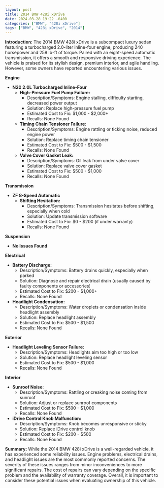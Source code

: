 ```yaml
---
layout: post
title: 2014 BMW 428i xDrive
date: 2024-03-28 19:22 -0400
categories: ["BMW", "428i xDrive"]
tags: ["BMW", "428i xDrive", "2014"]
---
```

**Introduction:**
The 2014 BMW 428i xDrive is a subcompact luxury sedan featuring a turbocharged 2.0-liter inline-four engine, producing 240 horsepower and 258 lb-ft of torque. Paired with an eight-speed automatic transmission, it offers a smooth and responsive driving experience. The vehicle is praised for its stylish design, premium interior, and agile handling. However, some owners have reported encountering various issues.

**Engine**

* **N20 2.0L Turbocharged Inline-Four**
    * **High-Pressure Fuel Pump Failure:**
        * Description/Symptoms: Engine stalling, difficulty starting, decreased power output
        * Solution: Replace high-pressure fuel pump
        * Estimated Cost to Fix: $1,000 - $2,000+
        * Recalls: None Found
    * **Timing Chain Tensioner Failure:**
        * Description/Symptoms: Engine rattling or ticking noise, reduced engine power
        * Solution: Replace timing chain tensioner
        * Estimated Cost to Fix: $500 - $1,500
        * Recalls: None Found
    * **Valve Cover Gasket Leak:**
        * Description/Symptoms: Oil leak from under valve cover
        * Solution: Replace valve cover gasket
        * Estimated Cost to Fix: $500 - $1,000
        * Recalls: None Found

**Transmission**

* **ZF 8-Speed Automatic**
    * **Shifting Hesitation:**
        * Description/Symptoms: Transmission hesitates before shifting, especially when cold
        * Solution: Update transmission software
        * Estimated Cost to Fix: $0 - $200 (if under warranty)
        * Recalls: None Found

**Suspension**

* **No Issues Found**

**Electrical**

* **Battery Discharge:**
    * Description/Symptoms: Battery drains quickly, especially when parked
    * Solution: Diagnose and repair electrical drain (usually caused by faulty components or accessories)
    * Estimated Cost to Fix: $200 - $1,000+
    * Recalls: None Found
* **Headlight Condensation:**
    * Description/Symptoms: Water droplets or condensation inside headlight assembly
    * Solution: Replace headlight assembly
    * Estimated Cost to Fix: $500 - $1,500
    * Recalls: None Found

**Exterior**

* **Headlight Leveling Sensor Failure:**
    * Description/Symptoms: Headlights aim too high or too low
    * Solution: Replace headlight leveling sensor
    * Estimated Cost to Fix: $500 - $1,000
    * Recalls: None Found

**Interior**

* **Sunroof Noise:**
    * Description/Symptoms: Rattling or creaking noise coming from sunroof
    * Solution: Adjust or replace sunroof components
    * Estimated Cost to Fix: $500 - $1,000
    * Recalls: None Found
* **iDrive Control Knob Malfunction:**
    * Description/Symptoms: Knob becomes unresponsive or sticky
    * Solution: Replace iDrive control knob
    * Estimated Cost to Fix: $200 - $500
    * Recalls: None Found

**Summary:**
While the 2014 BMW 428i xDrive is a well-regarded vehicle, it has experienced some reliability issues. Engine problems, electrical drains, and headlight issues are the most commonly reported concerns. The severity of these issues ranges from minor inconveniences to more significant repairs. The cost of repairs can vary depending on the specific problem and the availability of warranty coverage. Overall, it is important to consider these potential issues when evaluating ownership of this vehicle.
